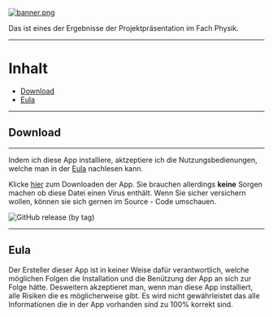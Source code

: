 [![banner.png](https://i.postimg.cc/hGqQ8JK4/banner.png)](https://postimg.cc/ts2gp418)

Das ist eines der Ergebnisse der Projektpräsentation im Fach Physik.


---

# Inhalt

- [Download](#download)
- [Eula](#eula)

---

## Download

---

Indem ich diese App installiere, aktzeptiere ich die Nutzungsbedienungen, welche man in der [Eula](#eula) nachlesen kann.

Klicke [hier](https://github.com/Jochengehtab/PP-Landwirtschaft/releases/download/First/Projektprasentation.apk "download") zum Downloaden der App. Sie brauchen allerdings __keine__ Sorgen machen ob diese Datei einen Virus enthält. Wenn Sie sicher versichern wollen, können sie sich gernen im Source - Code umschauen.

![GitHub release (by tag)](https://img.shields.io/github/downloads/Jochengehtab/PP-Landwirtschaft/First/total?style=for-the-badge)

---

## Eula

Der Ersteller dieser App ist in keiner Weise dafür verantwortlich, welche möglichen Folgen die Installation und die Benützung der App an sich zur Folge hätte. Desweitern akzeptieret man, wenn man diese App installiert, alle Risiken die es möglicherweise gibt. Es wird nicht gewährleistet das alle Informationen die in der App vorhanden sind zu 100% korrekt sind.
